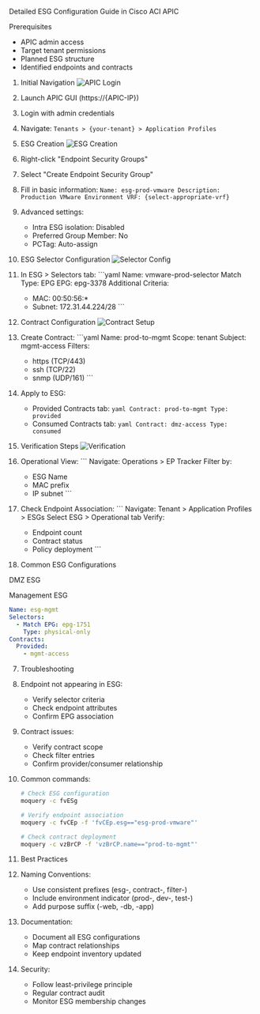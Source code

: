  Detailed ESG Configuration Guide in Cisco ACI APIC

 Prerequisites
- APIC admin access
- Target tenant permissions
- Planned ESG structure
- Identified endpoints and contracts

 1. Initial Navigation
![APIC Login](placeholder_for_login_screenshot.png)
1. Launch APIC GUI (https://{APIC-IP})
2. Login with admin credentials
3. Navigate: `Tenants > {your-tenant} > Application Profiles`

 2. ESG Creation
![ESG Creation](placeholder_for_esg_creation.png)
1. Right-click "Endpoint Security Groups"
2. Select "Create Endpoint Security Group"
3. Fill in basic information:   ```
   Name: esg-prod-vmware
   Description: Production VMware Environment
   VRF: {select-appropriate-vrf}   ```
4. Advanced settings:
   - Intra ESG isolation: Disabled
   - Preferred Group Member: No
   - PCTag: Auto-assign

 3. ESG Selector Configuration
![Selector Config](placeholder_for_selector.png)
1. In ESG > Selectors tab:   ```yaml
   Name: vmware-prod-selector
   Match Type: EPG
   EPG: epg-3378
   Additional Criteria:
     - MAC: 00:50:56:*
     - Subnet: 172.31.44.224/28   ```

 4. Contract Configuration
![Contract Setup](placeholder_for_contract.png)
1. Create Contract:   ```yaml
   Name: prod-to-mgmt
   Scope: tenant
   Subject: mgmt-access
   Filters:
     - https (TCP/443)
     - ssh (TCP/22)
     - snmp (UDP/161)   ```

2. Apply to ESG:
   - Provided Contracts tab:     ```yaml
     Contract: prod-to-mgmt
     Type: provided     ```
   - Consumed Contracts tab:     ```yaml
     Contract: dmz-access
     Type: consumed     ```

 5. Verification Steps
![Verification](placeholder_for_verify.png)
1. Operational View:   ```
   Navigate: Operations > EP Tracker
   Filter by:
     - ESG Name
     - MAC prefix
     - IP subnet   ```

2. Check Endpoint Association:   ```
   Navigate: Tenant > Application Profiles > ESGs
   Select ESG > Operational tab
   Verify:
     - Endpoint count
     - Contract status
     - Policy deployment   ```

 6. Common ESG Configurations

 DMZ ESG 

 Management ESG
```yaml
Name: esg-mgmt
Selectors:
  - Match EPG: epg-1751
    Type: physical-only
Contracts:
  Provided:
    - mgmt-access
```

 7. Troubleshooting
1. Endpoint not appearing in ESG:
   - Verify selector criteria
   - Check endpoint attributes
   - Confirm EPG association

2. Contract issues:
   - Verify contract scope
   - Check filter entries
   - Confirm provider/consumer relationship

3. Common commands:
   ```bash
   # Check ESG configuration
   moquery -c fvESg
   
   # Verify endpoint association
   moquery -c fvCEp -f 'fvCEp.esg=="esg-prod-vmware"'
   
   # Check contract deployment
   moquery -c vzBrCP -f 'vzBrCP.name=="prod-to-mgmt"'
   ```

 8. Best Practices
1. Naming Conventions:
   - Use consistent prefixes (esg-, contract-, filter-)
   - Include environment indicator (prod-, dev-, test-)
   - Add purpose suffix (-web, -db, -app)

2. Documentation:
   - Document all ESG configurations
   - Map contract relationships
   - Keep endpoint inventory updated

3. Security:
   - Follow least-privilege principle
   - Regular contract audit
   - Monitor ESG membership changes